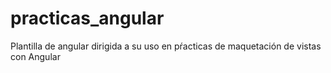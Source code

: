 # practicas_angular
Plantilla de angular dirigida a su uso en pŕacticas de maquetación de vistas con Angular
